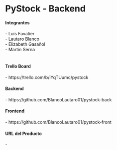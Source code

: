 <h1>PyStock - Backend</h1>

<h4>Integrantes</h4>
- Luis Favatier<br>
- Lautaro Blanco<br>
- Elizabeth Gasañol<br>
- Martin Serna<br>

<br>
<h4>Trello Board</h4>
- https://trello.com/b/iYqTUumc/pystock
<br>

<h4>Backend</h4>
- https://github.com/BlancoLautaro01/pystock-back
<br>

<h4>Frontend</h4>
- https://github.com/BlancoLautaro01/pystock-front
<br>

<h4>URL del Producto</h4>
- 
<br>
